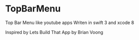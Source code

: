 # TopBarMenu
Top Bar Menu like youtube apps Writen in swift 3 and xcode 8

Inspired by Lets Build That App by Brian Voong
